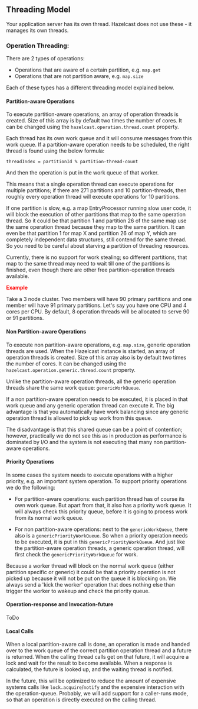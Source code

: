 ## Threading Model

Your application server has its own thread. Hazelcast does not use these - it manages its own threads.

### Operation Threading:

There are 2 types of operations:

* Operations that are aware of a certain partition, e.g. `map.get`
* Operations that are not partition aware, e.g. `map.size`

Each of these types has a different threading model explained below.

#### Partition-aware Operations

To execute partition-aware operations, an array of operation threads is created. Size of this array is by default two times the number of cores. It can be changed using the `hazelcast.operation.thread.count` property.

Each thread has its own work queue and it will consume messages from this work queue. If a partition-aware operation needs
to be scheduled, the right thread is found using the below formula:

`threadIndex = partitionId % partition-thread-count`

And then the operation is put in the work queue of that worker.

This means that a single operation thread can execute operations for multiple partitions; if there are 271 partitions and
10 partition-threads, then roughly every operation thread will execute operations for 10 partitions.

If one partition is slow, e.g. a map EntryProcessor running slow user code, it will block the execution of other partitions
that map to the same operation thread. So it could be that partition 1 and partition 26 of the same map use the same operation
thread because they map to the same partition. It can even be that partition 1 for map X and partition 26 of map Y, which
are completely independent data structures, still contend for the same thread. So you need to be careful about starving
a partition of threading resources.

Currently, there is no support for work stealing; so different partitions, that map to
the same thread may need to wait till one of the partitions is finished, even though there are other free partition-operation threads
available.

<font color='red'>**Example**</font>

Take a 3 node cluster. Two members will have 90 primary partitions and one member will have 91 primary partitions. Let's
say you have one CPU and 4 cores per CPU. By default, 8 operation threads will be allocated to serve 90 or 91 partitions.


#### Non Partition-aware Operations

To execute non partition-aware operations, e.g. `map.size`, generic operation threads are used. When the Hazelcast instance is started,
an array of operation threads is created. Size of this array also is by default two times the number of cores. It can be changed using the
`hazelcast.operation.generic.thread.count` property.

Unlike the partition-aware operation threads, all the generic operation threads share the same work queue: `genericWorkQueue`.

If a non partition-aware operation needs to be executed, it is placed in that work queue and any generic operation thread can execute it.
The big advantage is that you automatically have work balancing since any generic operation thread is allowed to pick up work from 
this queue.

The disadvantage is that this shared queue can be a point of contention; however, practically we do not see this as in production
as performance is dominated by I/O and the system is not executing that many non partition-aware operations.
 
#### Priority Operations
 
In some cases the system needs to execute operations with a higher priority, e.g. an important system operation. To support priority
operations we do the following:

* For partition-aware operations: each partition thread has of course its own work queue. But apart from that, it also has a priority
  work queue. It will always check this priority queue, before it is going to process work from its normal work queue.

* For non partition-aware operations: next to the `genericWorkQueue`, there also is a `genericPriorityWorkQueue`. So when a priority operation
 needs to be executed, it is put in this `genericPriorityWorkQueue`. And just like the partition-aware operation threads, a generic
 operation thread, will first check the `genericPriorityWorkQueue` for work. 
 
Because a worker thread will block on the normal work queue (either partition specific or generic) it could be that a priority operation
is not picked up because it will not be put on the queue it is blocking on. We always send a 'kick the worker' operation that does 
nothing else than trigger the worker to wakeup and check the priority queue. 

#### Operation-response and Invocation-future

ToDo

#### Local Calls

When a local partition-aware call is done, an operation is made and handed over to the work queue of the correct partition operation thread
and a future is returned. When the calling thread calls get on that future, it will acquire a lock and wait for the result 
to become available. When a response is calculated, the future is looked up, and the waiting thread is notified.  

In the future, this will be optimized to reduce the amount of expensive systems calls like `lock.acquire`/`notify` and the expensive
interaction with the operation-queue. Probably, we will add support for a caller-runs mode, so that an operation is directly executed on
the calling thread.